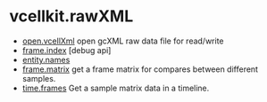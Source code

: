 # vcellkit.rawXML



+ [open.vcellXml](vcellkit.rawXML/open.vcellXml.1) open gcXML raw data file for read/write
+ [frame.index](vcellkit.rawXML/frame.index.1) [debug api]
+ [entity.names](vcellkit.rawXML/entity.names.1) 
+ [frame.matrix](vcellkit.rawXML/frame.matrix.1) get a frame matrix for compares between different samples.
+ [time.frames](vcellkit.rawXML/time.frames.1) Get a sample matrix data in a timeline.
